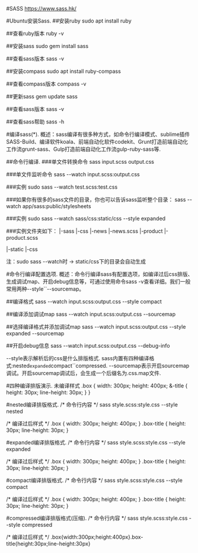 #SASS
https://www.sass.hk/

#Ubuntu安装Sass.
##安装ruby
sudo apt install ruby

##查看ruby版本
ruby -v

##安装sass
sudo gem install sass

##查看sass版本
sass -v

##安装compass
sudo apt install ruby-compass

##查看compass版本
compass -v

##更新sass
gem update sass

##查看sass版本
sass -v

##查看sass帮助
sass -h

#编译sass(*).
概述：sass编译有很多种方式，如命令行编译模式、sublime插件SASS-Build、编译软件koala、前端自动化软件codekit、Grunt打造前端自动化工作流grunt-sass、Gulp打造前端自动化工作流gulp-ruby-sass等.

##命令行编译.
###单文件转换命令
sass input.scss output.css

###单文件监听命令
sass --watch input.scss:output.css

###实例
sudo sass --watch test.scss:test.css

###如果你有很多的sass文件的目录，你也可以告诉sass监听整个目录：
sass --watch app/sass:public/stylesheets

###实例
sudo sass --watch sass/css:static/css --style expanded

###实例文件夹如下：
|-sass
    |-css
        |-news
            |-news.scss
        |-product
            |-product.scss

|-static
    |-css

注：sudo sass --watch时 -> static/css下的目录会自动生成

#命令行编译配置选项.
概述：命令行编译sass有配置选项，如编译过后css排版、生成调试map、开启debug信息等，可通过使用命令sass -v查看详细。我们一般常用两种--style``--sourcemap。

##编译格式
sass --watch input.scss:output.css --style compact

##编译添加调试map
sass --watch input.scss:output.css --sourcemap

##选择编译格式并添加调试map
sass --watch input.scss:output.css --style expanded --sourcemap

##开启debug信息
sass --watch input.scss:output.css --debug-info

--style表示解析后的css是什么排版格式.
sass内置有四种编译格式:nested``expanded``compact``compressed.
--sourcemap表示开启sourcemap调试。开启sourcemap调试后，会生成一个后缀名为.css.map文件.

#四种编译排版演示.
未编译样式
.box {
    width: 300px;
    height: 400px;
    &-title {
        height: 30px;
        line-height: 30px;
    }
}

#nested编译排版格式.
/* 命令行内容 */
sass style.scss:style.css --style nested
 
/* 编译过后样式 */
.box {
    width: 300px;
    height: 400px; }
.box-title {
    height: 30px;
    line-height: 30px; }

#expanded编译排版格式.
/* 命令行内容 */
sass style.scss:style.css --style expanded

/* 编译过后样式 */
.box {
    width: 300px;
    height: 400px;
}
.box-title {
    height: 30px;
    line-height: 30px;
}

#compact编译排版格式.
/* 命令行内容 */
sass style.scss:style.css --style compact
 
/* 编译过后样式 */
.box { width: 300px; height: 400px; }
.box-title { height: 30px; line-height: 30px; }

#compressed编译排版格式(压缩).
/* 命令行内容 */
sass style.scss:style.css --style compressed
 
/* 编译过后样式 */
.box{width:300px;height:400px}.box-title{height:30px;line-height:30px}
